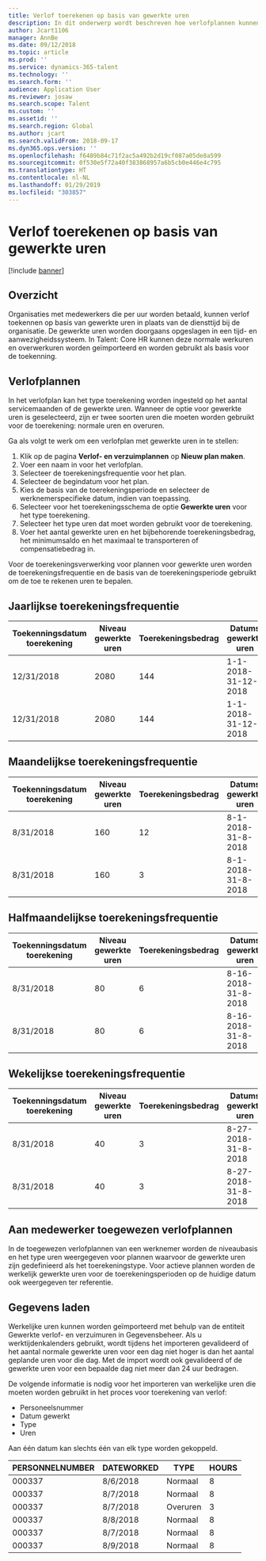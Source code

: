 ```yaml
---
title: Verlof toerekenen op basis van gewerkte uren
description: In dit onderwerp wordt beschreven hoe verlofplannen kunnen worden geconfigureerd om verlof toe te rekenen op basis van gewerkte uren.
author: Jcart1106
manager: AnnBe
ms.date: 09/12/2018
ms.topic: article
ms.prod: ''
ms.service: dynamics-365-talent
ms.technology: ''
ms.search.form: ''
audience: Application User
ms.reviewer: josaw
ms.search.scope: Talent
ms.custom: ''
ms.assetid: ''
ms.search.region: Global
ms.author: jcart
ms.search.validFrom: 2018-09-17
ms.dyn365.ops.version: ''
ms.openlocfilehash: f6489b84c71f2ac5a492b2d19cf087a05de8a599
ms.sourcegitcommit: 0f530e5f72a40f383868957a6b5cb0e446e4c795
ms.translationtype: HT
ms.contentlocale: nl-NL
ms.lasthandoff: 01/29/2019
ms.locfileid: "303857"
---
```

# <a name="accrue-time-off-based-on-hours-worked"></a>Verlof toerekenen op basis van gewerkte uren

[!include [banner](includes/banner.md)]


## <a name="overview"></a>Overzicht

Organisaties met medewerkers die per uur worden betaald, kunnen verlof toekennen op basis van gewerkte uren in plaats van de diensttijd bij de organisatie. De gewerkte uren worden doorgaans opgeslagen in een tijd- en aanwezigheidssysteem. In Talent: Core HR kunnen deze normale werkuren en overwerkuren worden geïmporteerd en worden gebruikt als basis voor de toekenning.

## <a name="leave-plans"></a>Verlofplannen

In het verlofplan kan het type toerekening worden ingesteld op het aantal servicemaanden of de gewerkte uren. Wanneer de optie voor gewerkte uren is geselecteerd, zijn er twee soorten uren die moeten worden gebruikt voor de toerekening: normale uren en overuren.

Ga als volgt te werk om een verlofplan met gewerkte uren in te stellen:

1. Klik op de pagina **Verlof- en verzuimplannen** op **Nieuw plan maken**.
2. Voer een naam in voor het verlofplan.
3. Selecteer de toerekeningsfrequentie voor het plan.
5. Selecteer de begindatum voor het plan.
6. Kies de basis van de toerekeningsperiode en selecteer de werknemerspecifieke datum, indien van toepassing.
7. Selecteer voor het toerekeningsschema de optie **Gewerkte uren** voor het type toerekening.
8. Selecteer het type uren dat moet worden gebruikt voor de toerekening.
9. Voer het aantal gewerkte uren en het bijbehorende toerekeningsbedrag, het minimumsaldo en het maximaal te transporteren of compensatiebedrag in.

Voor de toerekeningsverwerking voor plannen voor gewerkte uren worden de toerekeningsfrequentie en de basis van de toerekeningsperiode gebruikt om de toe te rekenen uren te bepalen.

## <a name="annual-accrual-frequency"></a>Jaarlijkse toerekeningsfrequentie

| Toekenningsdatum toerekening    | Niveau gewerkte uren    | Toerekeningsbedrag        | Datums gewerkte uren   | Werkelijk gewerkte uren| Toekenning               |
| --------------------- | -------------------- | --------------------- | -------------------- |-------------------- |-------------------- |
| 12/31/2018            | 2080                 | 144                   | 1-1-2018-31-12-2018  | 2085                | 144                 |        
| 12/31/2018            | 2080                 | 144                   | 1-1-2018-31-12-2018  | 2000                | 0                 |


## <a name="monthly-accrual-frequency"></a>Maandelijkse toerekeningsfrequentie

| Toekenningsdatum toerekening    | Niveau gewerkte uren    | Toerekeningsbedrag        | Datums gewerkte uren   | Werkelijk gewerkte uren| Toekenning               |
| --------------------- | -------------------- | --------------------- | -------------------- |-------------------- |-------------------- |
| 8/31/2018             | 160                  | 12                    | 8-1-2018-31-8-2018   | 184                 | 12                  |        
| 8/31/2018             | 160                  | 3                     | 8-1-2018-31-8-2018   | 184                 | 3                   |

## <a name="semi-monthly-accrual-frequency"></a>Halfmaandelijkse toerekeningsfrequentie

| Toekenningsdatum toerekening    | Niveau gewerkte uren    | Toerekeningsbedrag        | Datums gewerkte uren   | Werkelijk gewerkte uren| Toekenning               |
| --------------------- | -------------------- | --------------------- | -------------------- |-------------------- |-------------------- |
| 8/31/2018             | 80                   | 6                     | 8-16-2018-31-8-2018  | 81                  | 6                  |        
| 8/31/2018             | 80                   | 6                     | 8-16-2018-31-8-2018  | 75                  | 0                   |

## <a name="weekly-accrual-frequency"></a>Wekelijkse toerekeningsfrequentie

| Toekenningsdatum toerekening    | Niveau gewerkte uren    | Toerekeningsbedrag        | Datums gewerkte uren   | Werkelijk gewerkte uren| Toekenning               |
| --------------------- | -------------------- | --------------------- | -------------------- |-------------------- |-------------------- |
| 8/31/2018             | 40                   | 3                     | 8-27-2018-31-8-2018  | 42                  | 3                  |        
| 8/31/2018             | 40                   | 3                     | 8-27-2018-31-8-2018  | 35                  | 0                   |

## <a name="employee-assigned-leave-plans"></a>Aan medewerker toegewezen verlofplannen

In de toegewezen verlofplannen van een werknemer worden de niveaubasis en het type uren weergegeven voor plannen waarvoor de gewerkte uren zijn gedefinieerd als het toerekeningstype. Voor actieve plannen worden de werkelijk gewerkte uren voor de toerekeningsperioden op de huidige datum ook weergegeven ter referentie. 

## <a name="loading-data"></a>Gegevens laden

Werkelijke uren kunnen worden geïmporteerd met behulp van de entiteit Gewerkte verlof- en verzuimuren in Gegevensbeheer. Als u werktijdenkalenders gebruikt, wordt tijdens het importeren gevalideerd of het aantal normale gewerkte uren voor een dag niet hoger is dan het aantal geplande uren voor die dag. Met de import wordt ook gevalideerd of de gewerkte uren voor een bepaalde dag niet meer dan 24 uur bedragen. 

De volgende informatie is nodig voor het importeren van werkelijke uren die moeten worden gebruikt in het proces voor toerekening van verlof:

+ Personeelsnummer 
+ Datum gewerkt
+ Type
+ Uren

Aan één datum kan slechts één van elk type worden gekoppeld.

| PERSONNELNUMBER       | DATEWORKED           | TYPE                  | HOURS                |
| --------------------- | -------------------- | --------------------- | -------------------- |
| 000337                | 8/6/2018             | Normaal               | 8                    |       
| 000337                | 8/7/2018             | Normaal               | 8                    |
| 000337                | 8/7/2018             | Overuren              | 3                    |
| 000337                | 8/8/2018             | Normaal               | 8                    |
| 000337                | 8/7/2018             | Normaal               | 8                    |
| 000337                | 8/9/2018             | Normaal               | 8                    |
